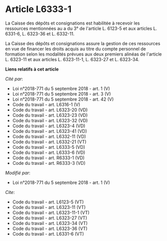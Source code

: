 # Article L6333-1

La Caisse des dépôts et consignations est habilitée à recevoir les ressources mentionnées au a du 3° de l'article L. 6123-5
et aux articles L. 6331-6, L. 6323-36 et L. 6332-11. 

La Caisse des dépôts et consignations assure la gestion de ces ressources en vue de financer les droits acquis au titre du
compte personnel de formation selon les modalités prévues aux deux premiers alinéas de l'article L. 6323-11 et aux articles
L. 6323-11-1, L. 6323-27 et L. 6323-34.

**Liens relatifs à cet article**

_Cité par_:

  - Loi n°2018-771 du 5 septembre 2018 - art. 1 (V)
  - Loi n°2018-771 du 5 septembre 2018 - art. 3 (V)
  - Loi n°2018-771 du 5 septembre 2018 - art. 42 (V)
  - Code du travail - art. L6316-1 (V)
  - Code du travail - art. L6323-20 (VD)
  - Code du travail - art. L6323-23 (VD)
  - Code du travail - art. L6323-32 (VD)
  - Code du travail - art. L6323-4 (VD)
  - Code du travail - art. L6323-41 (VD)
  - Code du travail - art. L6332-11 (VD)
  - Code du travail - art. L6332-21 (VT)
  - Code du travail - art. L6333-5 (VD)
  - Code du travail - art. L6333-6 (VD)
  - Code du travail - art. R6333-1 (VD)
  - Code du travail - art. R6333-3 (VD)

_Modifié par_:

  - Loi n°2018-771 du 5 septembre 2018 - art. 1 (V)

_Cite_:

  - Code du travail - art. L6123-5 (VT)
  - Code du travail - art. L6323-11 (VT)
  - Code du travail - art. L6323-11-1 (VT)
  - Code du travail - art. L6323-27 (VT)
  - Code du travail - art. L6323-34 (VT)
  - Code du travail - art. L6323-36 (VT)
  - Code du travail - art. L6331-6 (VT)
